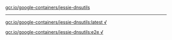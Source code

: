 [gcr.io/google-containers/jessie-dnsutils](https://hub.docker.com/r/anjia0532/jessie-dnsutils/tags/) 

----
[gcr.io/google-containers/jessie-dnsutils:latest √](https://hub.docker.com/r/anjia0532/google-containers.jessie-dnsutils/tags/)

[gcr.io/google-containers/jessie-dnsutils:e2e √](https://hub.docker.com/r/anjia0532/google-containers.jessie-dnsutils/tags/)

